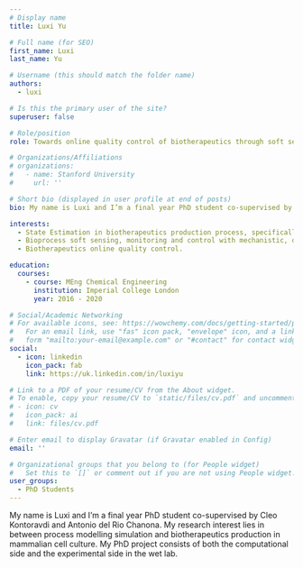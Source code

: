 ```yaml
---
# Display name
title: Luxi Yu

# Full name (for SEO)
first_name: Luxi
last_name: Yu

# Username (this should match the folder name)
authors:
  - luxi

# Is this the primary user of the site?
superuser: false

# Role/position
role: Towards online quality control of biotherapeutics through soft sensing of intracellular states

# Organizations/Affiliations
# organizations:
#   - name: Stanford University
#     url: ''

# Short bio (displayed in user profile at end of posts)
bio: My name is Luxi and I’m a final year PhD student co-supervised by Cleo Kontoravdi and Antonio del Rio Chanona. My research interest lies in between process modelling simulation and biotherapeutics production in mammalian cell culture. My PhD project consists of both the computational side and the experimental side in the wet lab. 

interests:
  - State Estimation in biotherapeutics production process, specifically in mammalian cell culture.
  - Bioprocess soft sensing, monitoring and control with mechanistic, data driven and hybrid models.
  - Biotherapeutics online quality control.

education:
  courses:
    - course: MEng Chemical Engineering
      institution: Imperial College London
      year: 2016 - 2020

# Social/Academic Networking
# For available icons, see: https://wowchemy.com/docs/getting-started/page-builder/#icons
#   For an email link, use "fas" icon pack, "envelope" icon, and a link in the
#   form "mailto:your-email@example.com" or "#contact" for contact widget.
social:
  - icon: linkedin
    icon_pack: fab
    link: https://uk.linkedin.com/in/luxiyu

# Link to a PDF of your resume/CV from the About widget.
# To enable, copy your resume/CV to `static/files/cv.pdf` and uncomment the lines below.
# - icon: cv
#   icon_pack: ai
#   link: files/cv.pdf

# Enter email to display Gravatar (if Gravatar enabled in Config)
email: ''

# Organizational groups that you belong to (for People widget)
#   Set this to `[]` or comment out if you are not using People widget.
user_groups:
  - PhD Students
---
```


My name is Luxi and I’m a final year PhD student co-supervised by Cleo Kontoravdi and Antonio del Rio Chanona. My research interest lies in between process modelling simulation and biotherapeutics production in mammalian cell culture. My PhD project consists of both the computational side and the experimental side in the wet lab.
